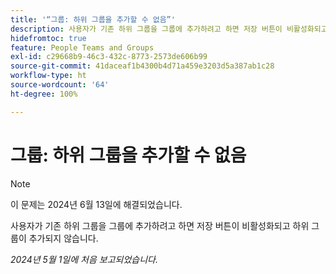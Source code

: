 ```yaml
---
title: '“그룹: 하위 그룹을 추가할 수 없음”'
description: 사용자가 기존 하위 그룹을 그룹에 추가하려고 하면 저장 버튼이 비활성화되고 하위 그룹이 추가되지 않습니다.
hidefromtoc: true
feature: People Teams and Groups
exl-id: c29668b9-46c3-432c-8773-2573de606b99
source-git-commit: 41daceaf1b4300b4d71a459e3203d5a387ab1c28
workflow-type: ht
source-wordcount: '64'
ht-degree: 100%

---
```


# 그룹: 하위 그룹을 추가할 수 없음

>[!NOTE]
>
>이 문제는 2024년 6월 13일에 해결되었습니다.

사용자가 기존 하위 그룹을 그룹에 추가하려고 하면 저장 버튼이 비활성화되고 하위 그룹이 추가되지 않습니다.

_2024년 5월 1일에 처음 보고되었습니다._
